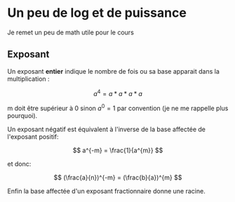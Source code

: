# Un peu de log et de puissance 

Je remet un peu de math utile pour le cours  

## Exposant

Un exposant **entier** indique le nombre de fois ou sa base apparait dans la multiplication : 

$$ a^{4} = a * a * a *a $$

m doit être supérieur à 0 sinon $a^{0} = 1$ par convention (je ne me rappelle plus pourquoi).

Un exposant négatif est équivalent à l'inverse de la base affectée de l'exposant positif: 

$$ a^{-m} = \frac{1}{a^{m}} $$

et donc:   

$$ (\frac{a}{n})^{-m} = (\frac{b}{a})^{m} $$

Enfin la base affectée d'un exposant fractionnaire donne une racine.




